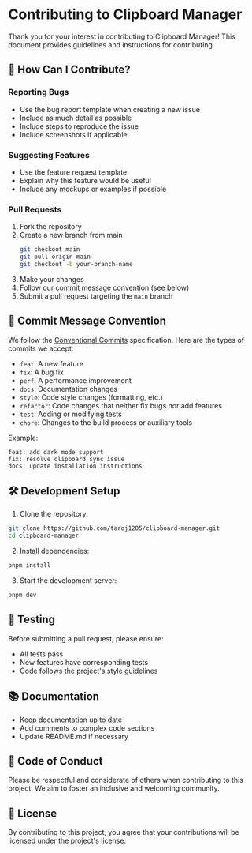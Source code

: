 # Contributing to Clipboard Manager

Thank you for your interest in contributing to Clipboard Manager! This document provides guidelines and instructions for contributing.

## 🎯 How Can I Contribute?

### Reporting Bugs

- Use the bug report template when creating a new issue
- Include as much detail as possible
- Include steps to reproduce the issue
- Include screenshots if applicable

### Suggesting Features

- Use the feature request template
- Explain why this feature would be useful
- Include any mockups or examples if possible

### Pull Requests

1. Fork the repository
2. Create a new branch from main
   ```bash
   git checkout main
   git pull origin main
   git checkout -b your-branch-name
   ```
3. Make your changes
4. Follow our commit message convention (see below)
5. Submit a pull request targeting the `main` branch

## 📝 Commit Message Convention

We follow the [Conventional Commits](https://www.conventionalcommits.org/) specification. Here are the types of commits we accept:

- `feat`: A new feature
- `fix`: A bug fix
- `perf`: A performance improvement
- `docs`: Documentation changes
- `style`: Code style changes (formatting, etc.)
- `refactor`: Code changes that neither fix bugs nor add features
- `test`: Adding or modifying tests
- `chore`: Changes to the build process or auxiliary tools

Example:

```
feat: add dark mode support
fix: resolve clipboard sync issue
docs: update installation instructions
```

## 🛠 Development Setup

1. Clone the repository:

```bash
git clone https://github.com/taroj1205/clipboard-manager.git
cd clipboard-manager
```

2. Install dependencies:

```bash
pnpm install
```

3. Start the development server:

```bash
pnpm dev
```

## 🧪 Testing

Before submitting a pull request, please ensure:

- All tests pass
- New features have corresponding tests
- Code follows the project's style guidelines

## 📚 Documentation

- Keep documentation up to date
- Add comments to complex code sections
- Update README.md if necessary

## 🤝 Code of Conduct

Please be respectful and considerate of others when contributing to this project. We aim to foster an inclusive and welcoming community.

## 📝 License

By contributing to this project, you agree that your contributions will be licensed under the project's license.
